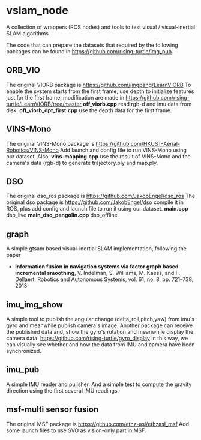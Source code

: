 # vslam_node
A collection of wrappers (ROS nodes) and tools to test visual / visual-inertial SLAM algorithms 

The code that can prepare the datasets that required by the following packages can be found in https://github.com/rising-turtle/img_pub.

## ORB_VIO
The original VIORB package is https://github.com/jingpang/LearnVIORB
To enable the system starts from the first frame, use depth to initialize features just for the first frame, 
modification are made in https://github.com/rising-turtle/LearnVIORB/tree/master 
**off_viorb.cpp** read rgb-d and imu data from disk. 
**off_viorb_dpt_first.cpp** use the depth data for the first frame. 

## VINS-Mono
The original VINS-Mono package is https://github.com/HKUST-Aerial-Robotics/VINS-Mono
Add launch and config file to run VINS-Mono using our dataset. 
Also, **vins-mapping.cpp** use the result of VINS-Mono and the camera's data (rgb-d) to generate trajectory.ply and map.ply. 

## DSO
The original dso_ros package is https://github.com/JakobEngel/dso_ros
The original dso package is https://github.com/JakobEngel/dso
compile it in ROS, plus add config and launch file to run it using our dataset. 
**main.cpp** dso_live
**main_dso_pangolin.cpp** dso_offline 

## graph
A simple gtsam based visual-inertial SLAM implementation, following the paper 
* **Information fusion in navigation systems via factor graph based incremental smoothing**, 
V. Indelman, S. Williams, M. Kaess, and F. Dellaert, Robotics and Autonomous Systems, vol. 61, no. 8, pp. 721–738, 2013

## imu_img_show 
A simple tool to publish the angular change (delta_roll,pitch,yaw) from imu's gyro and meanwhile publish camera's image. 
Another package can receive the published data and, show the gyro's rotation and meanwhile display the camera data.
https://github.com/rising-turtle/gyro_display
In this way, we can visually see whether and how the data from IMU and camera have been synchronized. 

## imu_pub
A simple IMU reader and pulisher. And a simple test to compute the gravity direction using the first several IMU readings. 

## msf-multi sensor fusion
The original MSF package is https://github.com/ethz-asl/ethzasl_msf 
Add some launch files to use SVO as vision-only part in MSF. 









